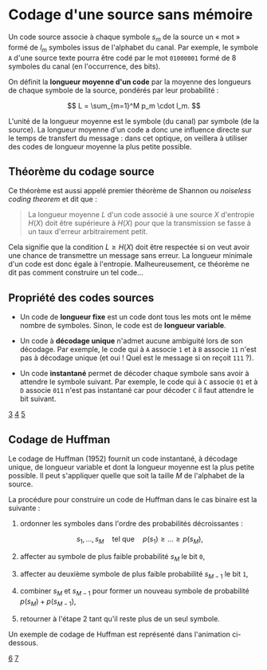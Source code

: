 # Codage d'une source sans mémoire

Un code source associe à chaque symbole $s_m$ de la source un « mot » formé de $l_m$ symboles issus de l'alphabet du canal.
Par exemple, le symbole <code>A</code> d'une source texte pourra être codé par le mot <code>01000001</code>
formé de 8 symboles du canal (en l'occurrence, des bits).

On définit la **longueur moyenne d'un code** par la moyenne des longueurs de chaque symbole de la source, pondérés par leur probabilité :

$$
L = \sum_{m=1}^M p_m \cdot l_m.
$$

L'unité de la longueur moyenne est le symbole (du canal) par symbole (de la source).
La longueur moyenne d'un code a donc une influence directe sur le temps de transfert du message :
dans cet optique, on veillera à utiliser des codes de longueur moyenne la plus petite possible.


## Théorème du codage source

<!-- Shannon 1948, théorèmes 3 et 4 + Proakis, théorème p. 91 et équation 3.3-51 -->

Ce théorème est aussi appelé premier théorème de Shannon ou _noiseless coding theorem_ et dit que :

> La longueur moyenne $L$ d'un code associé à une source $X$ d'entropie $H(X)$
  doit être supérieure à $H(X)$ pour que la transmission se fasse à un taux d'erreur arbitrairement petit.

Cela signifie que la condition $L \geq H(X)$ doit être respectée si on veut avoir une chance de transmettre un message sans erreur.
La longueur minimale d'un code est donc égale à l'entropie.
Malheureusement, ce théorème ne dit pas comment construire un tel code...


## Propriété des codes sources

* Un code de **longueur fixe** est un code dont tous les mots ont le même nombre de symboles.
  Sinon, le code est de **longueur variable**.

* Un code à **décodage unique** n'admet aucune ambiguité lors de son décodage.
  Par exemple, le code qui à <code>A</code> associe <code>1</code> et à <code>B</code> associe <code>11</code> n'est pas à décodage unique
  (et oui ! Quel est le message si on reçoit <code>111</code> ?).

* Un code **instantané** permet de décoder chaque symbole sans avoir à attendre le symbole suivant.
  Par exemple, le code qui à <code>C</code> associe <code>01</code> et à <code>D</code> associe <code>011</code> n'est pas instantané
  car pour décoder <code>C</code> il faut attendre le bit suivant.
  
<a class="exercise btn btn-light" href="td.html#exercice-3" role="button">3</a>
<a class="exercise btn btn-light" href="td.html#exercice-4" role="button">4</a>
<a class="exercise btn btn-light" href="td.html#exercice-5" role="button">5</a>


## Codage de Huffman

Le codage de Huffman (1952) fournit un code instantané, à décodage unique, de longueur variable et dont la longueur moyenne est la plus petite possible.
Il peut s'appliquer quelle que soit la taille $M$ de l'alphabet de la source.

La procédure pour construire un code de Huffman dans le cas binaire est la suivante :

1. ordonner les symboles dans l'ordre des probabilités décroissantes :

   $$
   s_1,\dots,s_M
   \quad\text{tel que}\quad
   p(s_1) \geq \dots \geq p(s_M),
   $$

2. affecter au symbole de plus faible probabilité $s_M$ le bit <code>0</code>,

3. affecter au deuxième symbole de plus faible probabilité $s_{M-1}$ le bit <code>1</code>,

4. combiner $s_M$ et $s_{M-1}$ pour former un nouveau symbole de probabilité $p(s_M)+p(s_{M-1})$,

5. retourner à l'étape 2 tant qu'il reste plus de un seul symbole.

Un exemple de codage de Huffman est représenté dans l'animation ci-dessous.

<div id='huffman' class='spetsi mathjax_process'></div>
<script src="https://vincmazet.github.io/spetsi/js/spetsi.js" type="text/javascript"></script>
<script src="https://vincmazet.github.io/spetsi/js/huffman.js" type="text/javascript"></script>

<a class="exercise btn btn-light" href="td.html#exercice-6" role="button">6</a>
<a class="exercise btn btn-light" href="td.html#exercice-7" role="button">7</a>
